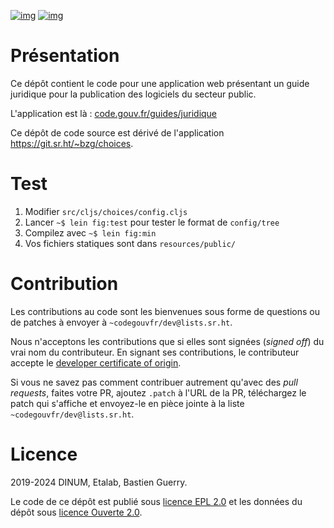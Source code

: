 [![img](https://img.shields.io/badge/code.gouv.fr-ouvert-mediumseagreen.svg)](https://code.gouv.fr/documentation/#/publier.md)
[![img](https://img.shields.io/badge/Licence-EPL%2C%20Licence%20Ouverte-orange.svg)](https://git.sr.ht/~codegouvfr/guide-juridique-logiciel-libre/tree/master/item/LICENSES)


# Présentation

Ce dépôt contient le code pour une application web présentant un guide
juridique pour la publication des logiciels du secteur public.

L'application est là : [code.gouv.fr/guides/juridique](https://code.gouv.fr/guides/juridique/)

Ce dépôt de code source est dérivé de l'application
<https://git.sr.ht/~bzg/choices>.


# Test

1.  Modifier `src/cljs/choices/config.cljs`
2.  Lancer `~$ lein fig:test` pour tester le format de `config/tree`
3.  Compilez avec `~$ lein fig:min`
4.  Vos fichiers statiques sont dans `resources/public/`


# Contribution

Les contributions au code sont les bienvenues sous forme de questions
ou de patches à envoyer à `~codegouvfr/dev@lists.sr.ht`.

Nous n'acceptons les contributions que si elles sont signées (*signed
off*) du vrai nom du contributeur.  En signant ses contributions, le
contributeur accepte le [developer certificate of origin](https://developercertificate.org).

Si vous ne savez pas comment contribuer autrement qu'avec des *pull
requests*, faites votre PR, ajoutez `.patch` à l'URL de la PR,
téléchargez le patch qui s'affiche et envoyez-le en pièce jointe à la
liste `~codegouvfr/dev@lists.sr.ht`.


# Licence

2019-2024 DINUM, Etalab, Bastien Guerry.

Le code de ce dépôt est publié sous [licence EPL 2.0](LICENSES/LICENSE.EPL-2.0.md) et les données du
dépôt sous [licence Ouverte 2.0](LICENSES/LICENSE.Etalab-2.0.txt).

